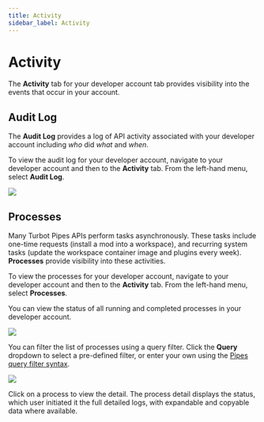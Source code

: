 ```yaml
---
title: Activity
sidebar_label: Activity
---
```


# Activity

The **Activity** tab for your developer account tab provides visibility into the events that occur in your account.  

## Audit Log

The **Audit Log** provides a log of API activity associated with your developer account including _who_ did _what_ and _when_.

To view the audit log for your developer account, navigate to your developer account and then to the **Activity** tab.  From the left-hand menu, select **Audit Log**.

![](/images/docs/pipes/developer_audit_log.png)
<br />


## Processes


Many Turbot Pipes APIs perform tasks asynchronously. These tasks include one-time requests (install a mod into a workspace), and recurring system tasks (update the workspace container image and plugins every week). **Processes** provide visibility into these activities.

To view the processes for your developer account, navigate to your developer account and then to the **Activity** tab.  From the left-hand menu, select **Processes**.

You can view the status of all running and completed processes in your developer account.


![](/images/docs/pipes/developer_process_list.png)

You can filter the list of processes using a query filter.  Click the **Query** dropdown to select a pre-defined filter, or enter your own using the [Pipes query filter syntax](/pipes/docs/reference/query-filter#syntax).


![](/images/docs/pipes/developer_process_list_filtered.png)


Click on a process to view the detail. The process detail displays the status, which user initiated it the full detailed logs, with expandable and copyable data where available.

<!--
![](/images/docs/pipes/process_detail.png)

-->